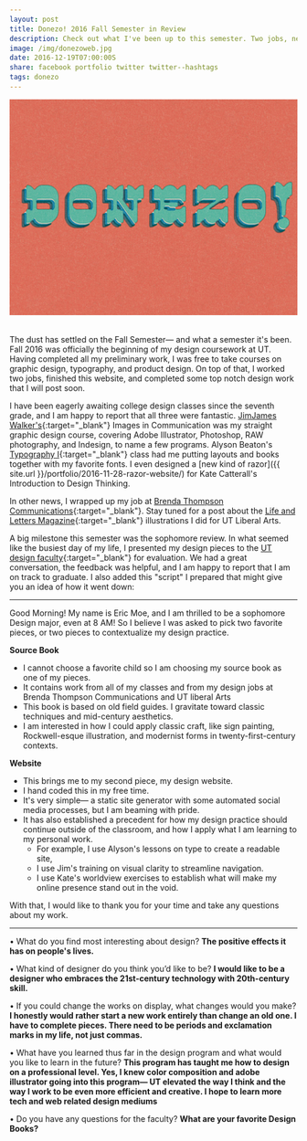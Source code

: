 ```yaml
---
layout: post
title: Donezo! 2016 Fall Semester in Review
description: Check out what I've been up to this semester. Two jobs, new projects, and somehow straight A's.
image: /img/donezoweb.jpg
date: 2016-12-19T07:00:00S 
share: facebook portfolio twitter twitter--hashtags
tags: donezo
---
```


<img class="col three" src="/img/donezoweb.jpg">
<div class="col three caption">
&nbsp;
</div>

The dust has settled on the Fall Semester— and what a semester it's been. Fall 2016 was officially the beginning of my design coursework at UT. Having completed all my preliminary work, I was free to take courses on graphic design, typography, and product design. On top of that, I worked two jobs, finished this website, and completed some top notch design work that I will post soon.

I have been eagerly awaiting college design classes since the seventh grade, and I am happy to report that all three were fantastic. [JimJames Walker's](http://www.husbandmen.com/){:target="_blank"} Images in Communication was my straight graphic design course, covering Adobe Illustrator, Photoshop, RAW photography, and Indesign, to name a few programs. Alyson Beaton's [Typography I](https://abeatontype.wordpress.com/){:target="_blank"} class had me putting layouts and books together with my favorite fonts. I even designed a [new kind of razor]({{ site.url }}/portfolio/2016-11-28-razor-website/) for Kate Catterall's Introduction to Design Thinking.

In other news, I wrapped up my job at [Brenda Thompson Communications](http://www.brendathompson.com/){:target="_blank"}. Stay tuned for a post about the [Life and Letters Magazine](https://issuu.com/lifeandletters/docs/ll_fall2016_issu){:target="_blank"} illustrations I did for UT Liberal Arts. 

A big milestone this semester was the sophomore review. In what seemed like the busiest day of my life, I presented my design pieces to the [UT design faculty](http://art.utexas.edu/academics/design-faculty){:target="_blank"} for evaluation. We had a great conversation, the feedback was helpful, and I am happy to report that I am on track to graduate. I also added this "script" I prepared that might give you an idea of how it went down:

___

Good Morning! My name is Eric Moe, and I am thrilled to be a sophomore Design major, even at 8 AM! So I believe I was asked to pick two favorite pieces, or two pieces to contextualize my design practice.

**Source Book**

- I cannot choose a favorite child so I am choosing my source book as one of my pieces.
- It contains work from all of my classes and from my design jobs at Brenda Thompson Communications and UT liberal Arts
- This book is based on old field guides. I gravitate toward classic techniques and mid-century aesthetics. 
- I am interested in how I could apply classic craft, like sign painting, Rockwell-esque illustration, and modernist forms in twenty-first-century contexts.

**Website**

- This brings me to my second piece, my design website.
- I hand coded this in my free time.
- It's very simple— a static site generator with some automated social media processes, but I am beaming with pride.
- It has also established a precedent for how my design practice should continue outside of the classroom, and how I apply what I am learning to my personal work.
    - For example, I use Alyson's lessons on type to create a readable site,
    - I use Jim's training on visual clarity to streamline navigation.
    - I use Kate's worldview exercises to establish what will make my online presence stand out in the void.

With that, I would like to thank you for your time and take any questions about my work.

____

• What do you find most interesting about design?
**The positive effects it has on people's lives.**

• What kind of designer do you think you’d like to be?
**I would like to be a designer who embraces the 21st-century technology with 20th-century skill.**

• If you could change the works on display, what changes would you make?
**I honestly would rather start a new work entirely than change an old one. I have to complete pieces. There need to be periods and exclamation marks in my life, not just commas.**

• What have you learned thus far in the design program and what would you like to learn in the future? **This program has taught me how to design on a professional level. Yes, I knew color composition and adobe illustrator going into this program— UT elevated the way I think and the way I work to be even more efficient and creative. I hope to learn more tech and web related design mediums**

• Do you have any questions for the faculty? **What are your favorite Design Books?**
